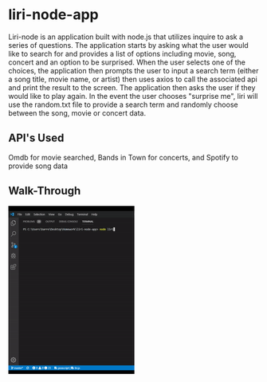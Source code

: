# liri-node-app

Liri-node is an application built with node.js that utilizes inquire to ask a series of questions. The application starts by asking what the user would like to search for and provides a list of options including movie, song, concert and an option to be surprised. When the user selects one of the choices, the application then prompts the user to input a search term (either a song title, movie name, or artist) then uses axios to call the associated api and print the result to the screen. The application then asks the user if they would like to play again. In the event the user chooses "surprise me", liri will use the random.txt file to provide a search term and randomly choose between the song, movie or concert data. 

## API's Used
Omdb for movie searched, Bands in Town for concerts, and Spotify to provide song data

## Walk-Through
![](walkthrough.gif)
